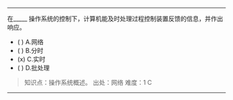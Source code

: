 ---
在_____ 操作系统的控制下，计算机能及时处理过程控制装置反馈的信息，并作出响应。
- ( ) A.网络 
- ( ) B.分时 
- (x) C.实时 
- ( ) D.批处理

> 知识点：操作系统概述。
> 出处：网络
> 难度：1
> C

---